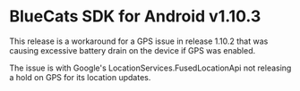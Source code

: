 BlueCats SDK for Android v1.10.3
====================

This release is a workaround for a GPS issue in release 1.10.2 that was causing excessive battery drain on the device if GPS was enabled.

The issue is with Google's LocationServices.FusedLocationApi not releasing a hold on GPS for its location updates. 
